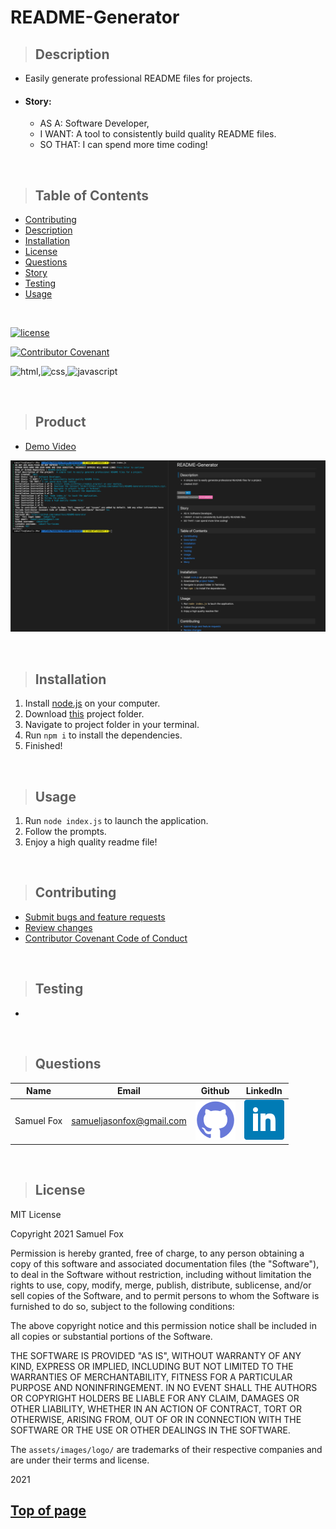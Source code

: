 
# README-Generator

>## Description 

* Easily generate professional README files for projects.
* #### Story:

    - AS A: Software Developer,
    - I WANT: A tool to consistently build quality README files.
    - SO THAT: I can spend more time coding!

<br>

>## Table of Contents

* [Contributing](#Contributing)
* [Description](#Description)
* [Installation](#Installation)
* [License](#License)
* [Questions](#Questions)
* [Story](#Story)
* [Testing](#Testing)
* [Usage](#Usage)
<br>

[![license](https://img.shields.io/badge/License-MIT-blue)](#License)
<br>

[![Contributor Covenant](https://img.shields.io/badge/Contributor%20Covenant-v2.0%20adopted-ff69b4.svg)](./assets/utils/CodeOfConduct.md)
<br>

![html](https://img.shields.io/badge/-HTML5-blue?logo=html5),![css](https://img.shields.io/badge/-CSS-red?logo=css3),![javascript](https://img.shields.io/badge/-javascript-yellow?logo=javascript)

<br>

>## Product

* [Demo Video](https://drive.google.com/file/d/1XSFz1OI4pA2E2AMigRoi5ScdPMk07Ms_/view?usp=sharing) 

![Screenshot](assets/images/screenshot.png)

<br>

>## Installation

1. Install [node.js](https://nodejs.org/en/) on your computer.
2. Download [this](https://github.com/samuelfox1/README-Generator/archive/main.zip) project folder.
3. Navigate to project folder in your terminal.
4. Run `npm i` to install the dependencies.
5. Finished!

<br>

>## Usage

1. Run `node index.js` to launch the application.
2. Follow the prompts.
3. Enjoy a high quality readme file!

<br>

>## Contributing

* [Submit bugs and feature requests](https://github.com/samuelfox1/README-Generator/issues)
* [Review changes](https://github.com/samuelfox1/README-Generator/pulls)
* [Contributor Covenant Code of Conduct](./assets/utils/CodeOfConduct.md)

<br>

>## Testing

* 

<br>


>## Questions

| Name | Email  | Github  | LinkedIn |
| :--: | :----: | :-----: | :------: |
| Samuel Fox | samueljasonfox@gmail.com | [![Github](./assets/images/logo/github.png)](https://github.com/samuelfox1) | [![LinkedIn](./assets/images/logo/linkedin.png)](https://www.linkedin.com/in/samuel-fox-tacoma) |

<br>

>## License


MIT License

Copyright 2021 Samuel Fox

Permission is hereby granted, free of charge, to any person obtaining a copy of this software and associated documentation files (the "Software"), to deal in the Software without restriction, including without limitation the rights to use, copy, modify, merge, publish, distribute, sublicense, and/or sell copies of the Software, and to permit persons to whom the Software is furnished to do so, subject to the following conditions:

The above copyright notice and this permission notice shall be included in all copies or substantial portions of the Software.

THE SOFTWARE IS PROVIDED "AS IS", WITHOUT WARRANTY OF ANY KIND, EXPRESS OR IMPLIED, INCLUDING BUT NOT LIMITED TO THE WARRANTIES OF MERCHANTABILITY, FITNESS FOR A PARTICULAR PURPOSE AND NONINFRINGEMENT. IN NO EVENT SHALL THE AUTHORS OR COPYRIGHT HOLDERS BE LIABLE FOR ANY CLAIM, DAMAGES OR OTHER LIABILITY, WHETHER IN AN ACTION OF CONTRACT, TORT OR OTHERWISE, ARISING FROM, OUT OF OR IN CONNECTION WITH THE SOFTWARE OR THE USE OR OTHER DEALINGS IN THE SOFTWARE.
<br>

The `assets/images/logo/` are trademarks of their respective companies and are under their terms and license.
<br>

2021
<br>

## [Top of page](#README-Generator)


